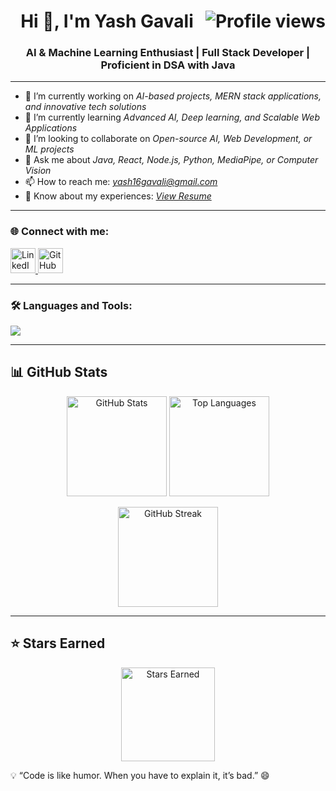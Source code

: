 <h1 align="center">
  Hi 👋, I'm Yash Gavali
  <img align="right" src="https://komarev.com/ghpvc/?username=yashgavali&label=Profile%20views&color=0e75b6&style=flat" alt="Profile views"/>
</h1>

<h3 align="center">AI & Machine Learning Enthusiast | Full Stack Developer | Proficient in DSA with Java</h3>

---

- 🔭 I’m currently working on *AI-based projects, MERN stack applications, and innovative tech solutions*
- 🌱 I’m currently learning *Advanced AI, Deep learning, and Scalable Web Applications*
- 👯 I’m looking to collaborate on *Open-source AI, Web Development, or ML projects*
- 💬 Ask me about *Java, React, Node.js, Python, MediaPipe, or Computer Vision*
- 📫 How to reach me: *yash16gavali@gmail.com*
- 📄 Know about my experiences: [*View Resume*](./Yash_Gavali_VIIT_Resume.pdf)

---

### 🌐 Connect with me:
<p align="left">
  <a href="https://www.linkedin.com/in/yash-gavali-5aa908290/" target="_blank">
    <img src="https://skillicons.dev/icons?i=linkedin" height="40" alt="LinkedIn"/>
  </a>
  <a href="https://github.com/btwimyash" target="_blank">
    <img src="https://skillicons.dev/icons?i=github" height="40" alt="GitHub"/>
  </a>
</p>

---

### 🛠 Languages and Tools:
<p align="left">
  <img src="https://skillicons.dev/icons?i=java,python,cpp,javascript,react,nodejs,express,mongodb,html,css" />
</p>

---

## 📊 GitHub Stats

<p align="center">
  <!-- GitHub Stats -->
  <img src="https://github-readme-stats.vercel.app/api?username=btwimyash&show_icons=true&theme=tokyonight" alt="GitHub Stats" height="160"/>
  
  <!-- Top Languages -->
  <img src="https://github-readme-stats.vercel.app/api/top-langs/?username=btwimyash&layout=compact&theme=tokyonight" alt="Top Languages" height="160"/>
</p>

<!-- GitHub Streak -->
<p align="center">
  <img src="https://github-readme-streak-stats.herokuapp.com?user=btwimyash&theme=tokyonight" alt="GitHub Streak" height="160"/>
</p>

---
## ⭐ Stars Earned
<p align="center">
  <img src="https://github-readme-stats.vercel.app/api?username=btwimyash&show_icons=true&hide_title=true&hide=prs,issues,contribs&count_private=true&theme=tokyonight" alt="Stars Earned" height="150"/>
</p>

💡 “Code is like humor. When you have to explain it, it’s bad.” 😄
